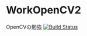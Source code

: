 WorkOpenCV2
===========

OpenCVの勉強
[![Build Status](https://travis-ci.org/gAuk/WorkOpenCV2.svg?branch=master)](https://travis-ci.org/gAuk/WorkOpenCV2)
